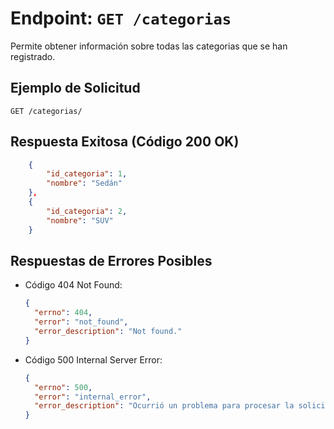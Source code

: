 # Endpoint: `GET /categorias`

Permite obtener información sobre todas las categorias que se han registrado.

## Ejemplo de Solicitud
```http
GET /categorias/
```

## Respuesta Exitosa (Código 200 OK)
```json
    {
        "id_categoria": 1,
        "nombre": "Sedán"
    },
    {
        "id_categoria": 2,
        "nombre": "SUV"
    }
```

## Respuestas de Errores Posibles
- Código 404 Not Found:

  ```json
  {
    "errno": 404,
    "error": "not_found",
    "error_description": "Not found."
  }
  ```

- Código 500 Internal Server Error:
  ```json
  {
    "errno": 500,
    "error": "internal_error",
    "error_description": "Ocurrió un problema para procesar la solicitud"
  }
  ``` 